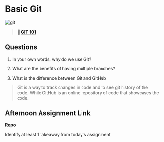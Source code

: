 # Basic Git

![git](https://git-scm.com/images/branching-illustration@2x.png)

> **📖 [GIT 101](https://codeworksacademy.com/fs-student-guide/resources/wk1/01-GIT)**

## Questions

1. In your own words, why do we use Git?

>

2. What are the benefits of having multiple branches?

>

3. What is the difference between Git and GitHub

>Git is a way to track changes in code and to see git history of the code. While GitHub is an online repository of code that showcases the code. 

## Afternoon Assignment Link

**[Repo](https://github.com/IsaiahLeiva/fs-journal)**

Identify at least 1 takeaway from today's assignment
